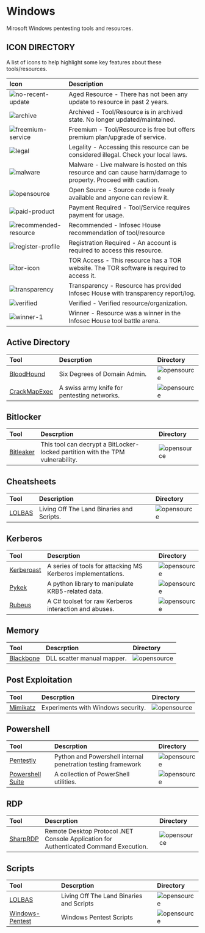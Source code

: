 # Windows

Mirosoft Windows pentesting tools and resources.

## ICON DIRECTORY

A list of icons to help highlight some key features about these tools/resources.

| Icon | Description |
| :--- | :--- |
| ![no-recent-update](https://raw.githubusercontent.com/InfosecHouse/InfosecHouse/main/icons/no-recent-update.png) | Aged Resource - There has not been any update to resource in past 2 years. |
| ![archive](https://raw.githubusercontent.com/InfosecHouse/InfosecHouse/main/icons/archive.png) | Archived - Tool/Resource is in archived state. No longer updated/maintained. |
| ![freemium-service](https://raw.githubusercontent.com/InfosecHouse/InfosecHouse/main/icons/freemium-service.png) | Freemium - Tool/Resource is free but offers premium plan/upgrade of service. |
| ![legal](https://raw.githubusercontent.com/InfosecHouse/InfosecHouse/main/icons/legal.png) | Legality - Accessing this resource can be considered illegal. Check your local laws. |
| ![malware](https://raw.githubusercontent.com/InfosecHouse/InfosecHouse/main/icons/malware.png) | Malware - Live malware is hosted on this resource and can cause harm/damage to property. Proceed with caution. |
| ![opensource](https://raw.githubusercontent.com/InfosecHouse/InfosecHouse/main/icons/opensource.png) | Open Source - Source code is freely available and anyone can review it. |
| ![paid-product](https://raw.githubusercontent.com/InfosecHouse/InfosecHouse/main/icons/paid-product.png) | Payment Required - Tool/Service requires payment for usage. |
| ![recommended-resource](https://raw.githubusercontent.com/InfosecHouse/InfosecHouse/main/icons/recommended-resource.png) | Recommended - Infosec House recommendation of tool/resource |
| ![register-profile](https://raw.githubusercontent.com/InfosecHouse/InfosecHouse/main/icons/register-profile.png) | Registration Required - An account is required to access this resource. |
| ![tor-icon](https://raw.githubusercontent.com/InfosecHouse/InfosecHouse/main/icons/tor-icon.png) | TOR Access - This resource has a TOR website. The TOR software is required to access it. |
| ![transparency](https://raw.githubusercontent.com/InfosecHouse/InfosecHouse/main/icons/transparency.png) | Transparency - Resource has provided Infosec House with transparency report/log. |
| ![verified](https://raw.githubusercontent.com/InfosecHouse/InfosecHouse/main/icons/verified.png) | Verified - Verified resource/organization. |
| ![winner-1](https://raw.githubusercontent.com/InfosecHouse/InfosecHouse/main/icons/winner.png) | Winner - Resource was a winner in the Infosec House tool battle arena. |

## Active Directory

| Tool | Descrption | Directory |
| :--- | :--- | :--- |
| [BloodHound](https://github.com/BloodHoundAD/BloodHound) | Six Degrees of Domain Admin. | ![opensource](https://raw.githubusercontent.com/InfosecHouse/InfosecHouse/main/icons/opensource.png) |
| [CrackMapExec](https://github.com/byt3bl33d3r/CrackMapExec) | A swiss army knife for pentesting networks. | ![opensource](https://raw.githubusercontent.com/InfosecHouse/InfosecHouse/main/icons/opensource.png) |

## Bitlocker

| Tool | Descrption | Directory |
| :--- | :--- | :--- |
| [Bitleaker](https://github.com/kkamagui/bitleaker) | This tool can decrypt a BitLocker-locked partition with the TPM vulnerability. | ![opensource](https://raw.githubusercontent.com/InfosecHouse/InfosecHouse/main/icons/opensource.png) |

## Cheatsheets

| Tool | Description | Directory |
| :--- | :--- | :--- |
| [LOLBAS](https://lolbas-project.github.io/#) | Living Off The Land Binaries and Scripts. | ![opensource](https://raw.githubusercontent.com/InfosecHouse/InfosecHouse/main/icons/opensource.png) |

## Kerberos

| Tool | Descrption | Directory |
| :--- | :--- | :--- |
| [Kerberoast](https://github.com/nidem/kerberoast) | A series of tools for attacking MS Kerberos implementations. | ![opensource](https://raw.githubusercontent.com/InfosecHouse/InfosecHouse/main/icons/opensource.png) |
| [Pykek](https://github.com/mubix/pykek) | A python library to manipulate KRB5-related data. | ![opensource](https://raw.githubusercontent.com/InfosecHouse/InfosecHouse/main/icons/opensource.png) |
| [Rubeus](https://github.com/GhostPack/Rubeus) | A C\# toolset for raw Kerberos interaction and abuses. | ![opensource](https://raw.githubusercontent.com/InfosecHouse/InfosecHouse/main/icons/opensource.png) |

## Memory

| Tool | Descrption | Directory |
| :--- | :--- | :--- |
| [Blackbone](https://github.com/DarthTon/Blackbone) | DLL scatter manual mapper. | ![opensource](https://raw.githubusercontent.com/InfosecHouse/InfosecHouse/main/icons/opensource.png) |

## Post Exploitation

| Tool | Descrption | Directory |
| :--- | :--- | :--- |
| [Mimikatz](https://github.com/gentilkiwi/mimikatz) | Experiments with Windows security. | ![opensource](https://raw.githubusercontent.com/InfosecHouse/InfosecHouse/main/icons/opensource.png) |

## Powershell

| Tool | Descrption | Directory |
| :--- | :--- | :--- |
| [Pentestly](https://github.com/praetorian-inc/pentestly) | Python and Powershell internal penetration testing framework | ![opensource](https://raw.githubusercontent.com/InfosecHouse/InfosecHouse/main/icons/opensource.png) |
| [Powershell Suite](https://github.com/FuzzySecurity/PowerShell-Suite) | A collection of PowerShell utilities. | ![opensource](https://raw.githubusercontent.com/InfosecHouse/InfosecHouse/main/icons/opensource.png) |

## RDP

| Tool | Descrption | Directory |
| :--- | :--- | :--- |
| [SharpRDP](https://github.com/0xthirteen/SharpRDP) | Remote Desktop Protocol .NET Console Application for Authenticated Command Execution. | ![opensource](https://raw.githubusercontent.com/InfosecHouse/InfosecHouse/main/icons/opensource.png) |

## Scripts

| Tool | Descrption | Directory |
| :--- | :--- | :--- |
| [LOLBAS](https://lolbas-project.github.io/#) | Living Off The Land Binaries and Scripts | ![opensource](https://raw.githubusercontent.com/InfosecHouse/InfosecHouse/main/icons/opensource.png) |
| [Windows-Pentest](https://github.com/ankh2054/windows-pentest) | Windows Pentest Scripts | ![opensource](https://raw.githubusercontent.com/InfosecHouse/InfosecHouse/main/icons/opensource.png) |

